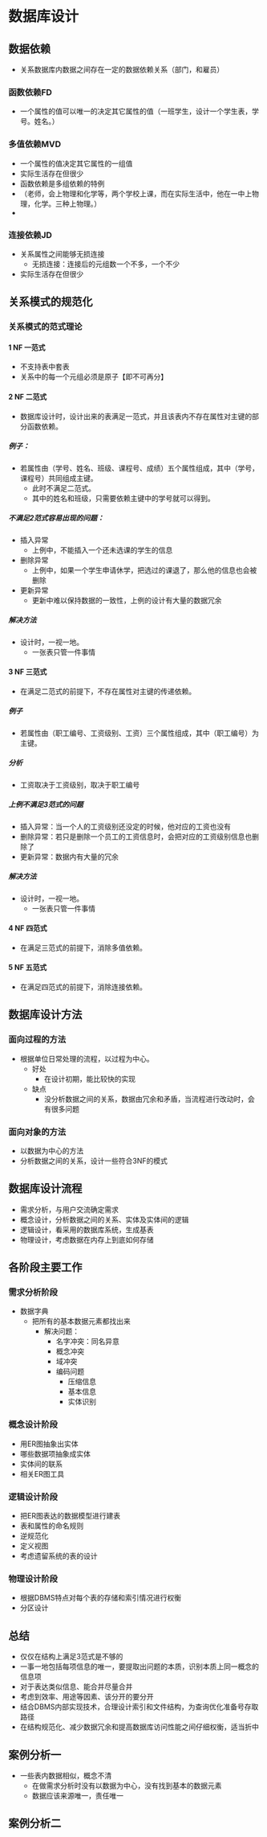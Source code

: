 # 数据库设计

## 数据依赖

- 关系数据库内数据之间存在一定的数据依赖关系（部门，和雇员）

### 函数依赖FD

- 一个属性的值可以唯一的决定其它属性的值（一班学生，设计一个学生表，学号。姓名。）

### 多值依赖MVD

- 一个属性的值决定其它属性的一组值
- 实际生活存在但很少
- 函数依赖是多组依赖的特例
- （老师，会上物理和化学等，两个学校上课，而在实际生活中，他在一中上物理，化学。三种上物理。）
- 

### 连接依赖JD

- 关系属性之间能够无损连接
  - 无损连接：连接后的元组数一个不多，一个不少
- 实际生活存在但很少

## 关系模式的规范化

### 关系模式的范式理论

#### 1 NF 一范式

- 不支持表中套表
- 关系中的每一个元组必须是原子【即不可再分】

#### 2 NF 二范式

- 数据库设计时，设计出来的表满足一范式，并且该表内不存在属性对主键的部分函数依赖。

##### 例子：

- 若属性由（学号、姓名、班级、课程号、成绩）五个属性组成，其中（学号，课程号）共同组成主键。
  - 此时不满足二范式。
  - 其中的姓名和班级，只需要依赖主键中的学号就可以得到。

##### 不满足2范式容易出现的问题：

- 插入异常
  - 上例中，不能插入一个还未选课的学生的信息
- 删除异常
  - 上例中，如果一个学生申请休学，把选过的课退了，那么他的信息也会被删除
- 更新异常
  - 更新中难以保持数据的一致性，上例的设计有大量的数据冗余

##### 解决方法

- 设计时，一视一地。
  - 一张表只管一件事情

#### 3 NF 三范式

- 在满足二范式的前提下，不存在属性对主键的传递依赖。

##### 例子

- 若属性由（职工编号、工资级别、工资）三个属性组成，其中（职工编号）为主键。

##### 分析

- 工资取决于工资级别，取决于职工编号

##### 上例不满足3范式的问题

- 插入异常：当一个人的工资级别还没定的时候，他对应的工资也没有
- 删除异常：若只是删除一个员工的工资信息时，会把对应的工资级别信息也删除了
- 更新异常：数据内有大量的冗余

##### 解决方法

- 设计时，一视一地。
  - 一张表只管一件事情

#### 4 NF 四范式

- 在满足三范式的前提下，消除多值依赖。

#### 5 NF 五范式

- 在满足四范式的前提下，消除连接依赖。

## 数据库设计方法

### 面向过程的方法

- 根据单位日常处理的流程，以过程为中心。
  - 好处
    - 在设计初期，能比较快的实现
  - 缺点
    - 没分析数据之间的关系，数据由冗余和矛盾，当流程进行改动时，会有很多问题

### 面向对象的方法

- 以数据为中心的方法
- 分析数据之间的关系，设计一些符合3NF的模式

## 数据库设计流程

- 需求分析，与用户交流确定需求
- 概念设计，分析数据之间的关系、实体及实体间的逻辑
- 逻辑设计，看采用的数据库系统，生成基表
- 物理设计，考虑数据在内存上到底如何存储



## 各阶段主要工作

### 需求分析阶段

- 数据字典
  - 把所有的基本数据元素都找出来
    - 解决问题：
      - 名字冲突：同名异意
      - 概念冲突
      - 域冲突
      - 编码问题
        - 压缩信息
        - 基本信息
        - 实体识别

### 概念设计阶段

- 用ER图抽象出实体
- 哪些数据项抽象成实体
- 实体间的联系
- 相关ER图工具

### 逻辑设计阶段

- 把ER图表达的数据模型进行建表
- 表和属性的命名规则
- 逆规范化
- 定义视图
- 考虑遗留系统的表的设计

### 物理设计阶段

- 根据DBMS特点对每个表的存储和索引情况进行权衡
- 分区设计

## 总结

- 仅仅在结构上满足3范式是不够的
- 一事一地包括每项信息的唯一，要提取出问题的本质，识别本质上同一概念的信息项
- 对于表达类似信息、能合并尽量合并
- 考虑到效率、用途等因素、该分开的要分开
- 结合DBMS内部实现技术，合理设计索引和文件结构，为查询优化准备号存取路径
- 在结构规范化、减少数据冗余和提高数据库访问性能之间仔细权衡，适当折中

## 案例分析一

- 一些表内数据相似，概念不清
  - 在做需求分析时没有以数据为中心，没有找到基本的数据元素
  - 数据应该来源唯一，责任唯一

## 案例分析二



